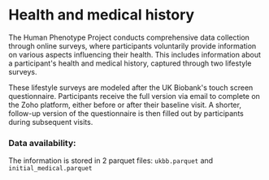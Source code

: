 # Health and medical history
The Human Phenotype Project conducts comprehensive data collection through online surveys, where participants voluntarily provide information on various aspects influencing their health. This includes information about a participant's health and medical history, captured through two lifestyle surveys.

These lifestyle surveys are modeled after the UK Biobank's touch screen questionnaire. Participants receive the full version via email to complete on the Zoho platform, either before or after their baseline visit. A shorter, follow-up version of the questionnaire is then filled out by participants during subsequent visits. 

### Data availability:
The information is stored in 2 parquet files: `ukbb.parquet` and `initial_medical.parquet`